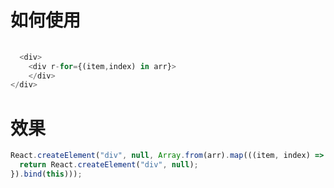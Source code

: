 # 如何使用

```javascript
  
  <div> 
    <div r-for={(item,index) in arr}>
    </div>   
</div>


```

# 效果
```javascript
React.createElement("div", null, Array.from(arr).map(((item, index) => {
  return React.createElement("div", null);
}).bind(this))); 
```